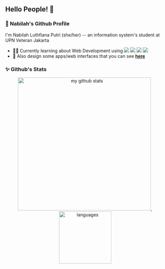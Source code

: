 ## Hello People! 👋

<!-- **nabilahlp/nabilahlp** is a ✨ _special_ ✨ repository because its `README.md` (this file) appears on your GitHub profile. -->
### 🍊 Nabilah's Github Profile
I'm Nabilah Luthfiana Putri (she/her) -- an information system's student at UPN Veteran Jakarta 
- 👩‍💻 Currently learning about Web Development using ![](https://img.shields.io/badge/-HTML-orange?logo=html.png&style=flat-square) ![](https://img.shields.io/badge/-CSS-blue?logo=html.png&style=flat-square) ![](https://img.shields.io/badge/-JavaScript-yellow?logo=html.png&style=flat-square) ![](https://img.shields.io/badge/-PHP-informational?logo=php.png&style=flat-square)
- 🎨 Also design some apps/web interfaces that you can see [**here**](https://www.dribbble.com/nabilahlp)

### ✨ Github's Stats
<!-- status codes -->
<a align="center" href="#">
    <p align="center">
    <img src="https://github-readme-stats.vercel.app/api?username=nabilahlp&show_icons=true&theme=dracula" alt="my github stats" width="420"/>&nbsp;<img src="https://github-readme-stats.vercel.app/api/top-langs/?username=nabilahlp&hide=css,tsql,blade,%20jupyter+notebook&langs_count=10&theme=dracula&layout=compact" alt="languages" height="165">
    </p>
</a>
